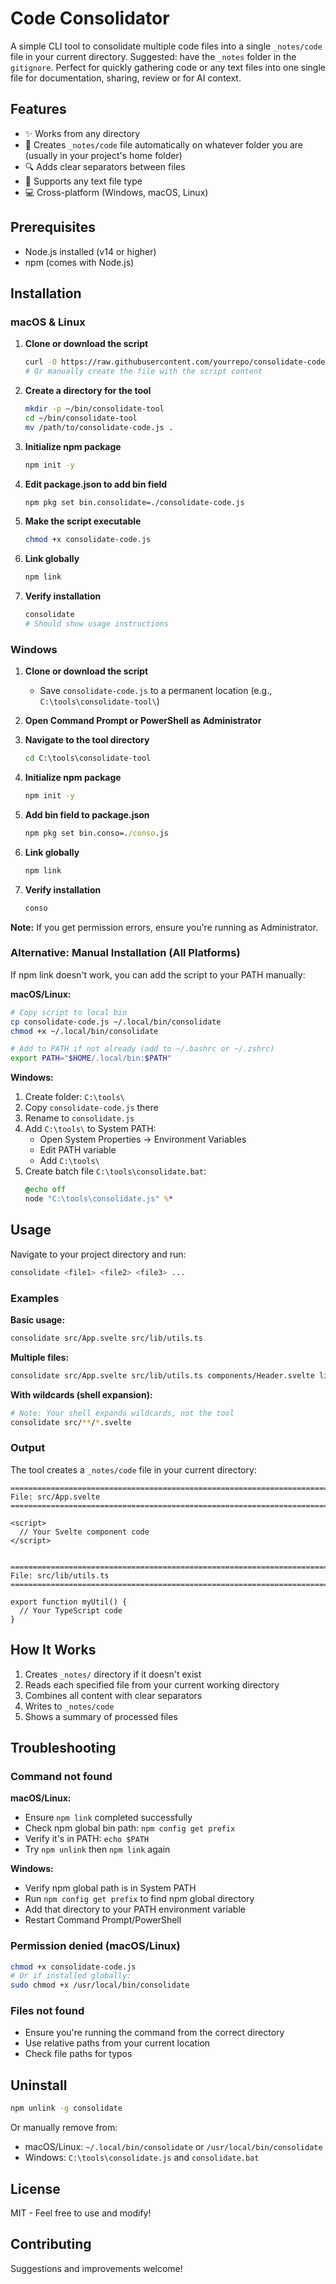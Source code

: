 # Code Consolidator

A simple CLI tool to consolidate multiple code files into a single `_notes/code` file in your current directory. Suggested: have the `_notes` folder in the `gitignore`. Perfect for quickly gathering code or any text files into one single file for documentation, sharing, review or for AI context.

## Features

- ✨ Works from any directory
- 📁 Creates `_notes/code` file automatically on whatever folder you are (usually in your project's home folder)
- 🔍 Adds clear separators between files
- 🎯 Supports any text file type
- 💻 Cross-platform (Windows, macOS, Linux)

## Prerequisites

- Node.js installed (v14 or higher)
- npm (comes with Node.js)

## Installation

### macOS & Linux

1. **Clone or download the script**
   ```bash
   curl -O https://raw.githubusercontent.com/yourrepo/consolidate-code.js
   # Or manually create the file with the script content
   ```

2. **Create a directory for the tool**
   ```bash
   mkdir -p ~/bin/consolidate-tool
   cd ~/bin/consolidate-tool
   mv /path/to/consolidate-code.js .
   ```

3. **Initialize npm package**
   ```bash
   npm init -y
   ```

4. **Edit package.json to add bin field**
   ```bash
   npm pkg set bin.consolidate=./consolidate-code.js
   ```

5. **Make the script executable**
   ```bash
   chmod +x consolidate-code.js
   ```

6. **Link globally**
   ```bash
   npm link
   ```

7. **Verify installation**
   ```bash
   consolidate
   # Should show usage instructions
   ```

### Windows

1. **Clone or download the script**
   - Save `consolidate-code.js` to a permanent location (e.g., `C:\tools\consolidate-tool\`)

2. **Open Command Prompt or PowerShell as Administrator**

3. **Navigate to the tool directory**
   ```cmd
   cd C:\tools\consolidate-tool
   ```

4. **Initialize npm package**
   ```cmd
   npm init -y
   ```

5. **Add bin field to package.json**
   ```cmd
   npm pkg set bin.conso=./conso.js
   ```

6. **Link globally**
   ```cmd
   npm link
   ```

7. **Verify installation**
   ```cmd
   conso
   ```

**Note:** If you get permission errors, ensure you're running as Administrator.

### Alternative: Manual Installation (All Platforms)

If npm link doesn't work, you can add the script to your PATH manually:

**macOS/Linux:**
```bash
# Copy script to local bin
cp consolidate-code.js ~/.local/bin/consolidate
chmod +x ~/.local/bin/consolidate

# Add to PATH if not already (add to ~/.bashrc or ~/.zshrc)
export PATH="$HOME/.local/bin:$PATH"
```

**Windows:**
1. Create folder: `C:\tools\`
2. Copy `consolidate-code.js` there
3. Rename to `consolidate.js`
4. Add `C:\tools\` to System PATH:
   - Open System Properties → Environment Variables
   - Edit PATH variable
   - Add `C:\tools\`
5. Create batch file `C:\tools\consolidate.bat`:
   ```bat
   @echo off
   node "C:\tools\consolidate.js" %*
   ```

## Usage

Navigate to your project directory and run:

```bash
consolidate <file1> <file2> <file3> ...
```

### Examples

**Basic usage:**
```bash
consolidate src/App.svelte src/lib/utils.ts
```

**Multiple files:**
```bash
consolidate src/App.svelte src/lib/utils.ts components/Header.svelte lib/api.ts
```

**With wildcards (shell expansion):**
```bash
# Note: Your shell expands wildcards, not the tool
consolidate src/**/*.svelte
```

### Output

The tool creates a `_notes/code` file in your current directory:

```
================================================================================
File: src/App.svelte
================================================================================

<script>
  // Your Svelte component code
</script>


================================================================================
File: src/lib/utils.ts
================================================================================

export function myUtil() {
  // Your TypeScript code
}
```

## How It Works

1. Creates `_notes/` directory if it doesn't exist
2. Reads each specified file from your current working directory
3. Combines all content with clear separators
4. Writes to `_notes/code`
5. Shows a summary of processed files

## Troubleshooting

### Command not found

**macOS/Linux:**
- Ensure `npm link` completed successfully
- Check npm global bin path: `npm config get prefix`
- Verify it's in PATH: `echo $PATH`
- Try `npm unlink` then `npm link` again

**Windows:**
- Verify npm global path is in System PATH
- Run `npm config get prefix` to find npm global directory
- Add that directory to your PATH environment variable
- Restart Command Prompt/PowerShell

### Permission denied (macOS/Linux)

```bash
chmod +x consolidate-code.js
# Or if installed globally:
sudo chmod +x /usr/local/bin/consolidate
```

### Files not found

- Ensure you're running the command from the correct directory
- Use relative paths from your current location
- Check file paths for typos

## Uninstall

```bash
npm unlink -g consolidate
```

Or manually remove from:
- macOS/Linux: `~/.local/bin/consolidate` or `/usr/local/bin/consolidate`
- Windows: `C:\tools\consolidate.js` and `consolidate.bat`

## License

MIT - Feel free to use and modify!

## Contributing

Suggestions and improvements welcome!